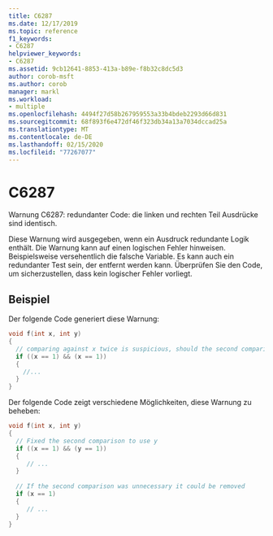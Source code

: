 ```yaml
---
title: C6287
ms.date: 12/17/2019
ms.topic: reference
f1_keywords:
- C6287
helpviewer_keywords:
- C6287
ms.assetid: 9cb12641-8853-413a-b89e-f8b32c8dc5d3
author: corob-msft
ms.author: corob
manager: markl
ms.workload:
- multiple
ms.openlocfilehash: 4494f27d58b267959553a33b4bdeb2293d66d831
ms.sourcegitcommit: 68f893f6e472df46f323db34a13a7034dccad25a
ms.translationtype: MT
ms.contentlocale: de-DE
ms.lasthandoff: 02/15/2020
ms.locfileid: "77267077"
---
```

# <a name="c6287"></a>C6287
Warnung C6287: redundanter Code: die linken und rechten Teil Ausdrücke sind identisch.

 Diese Warnung wird ausgegeben, wenn ein Ausdruck redundante Logik enthält. Die Warnung kann auf einen logischen Fehler hinweisen. Beispielsweise versehentlich die falsche Variable. Es kann auch ein redundanter Test sein, der entfernt werden kann. Überprüfen Sie den Code, um sicherzustellen, dass kein logischer Fehler vorliegt.


## <a name="example"></a>Beispiel

 Der folgende Code generiert diese Warnung:

```cpp
void f(int x, int y)
{
  // comparing against x twice is suspicious, should the second comparison use y?
  if ((x == 1) && (x == 1))
  {
    //...
  }
}
```

 Der folgende Code zeigt verschiedene Möglichkeiten, diese Warnung zu beheben:

```cpp
void f(int x, int y)
{
  // Fixed the second comparison to use y
  if ((x == 1) && (y == 1))
  {
     // ...
  }
  
  // If the second comparison was unnecessary it could be removed
  if (x == 1)
  {
     // ...
  }
}
```
